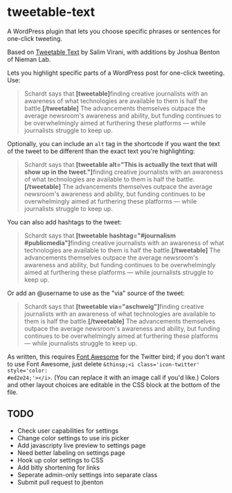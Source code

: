 tweetable-text
==============

A WordPress plugin that lets you choose specific phrases or sentences for one-click tweeting.

Based on <a href="http://wordpress.org/plugins/tweetable-text/">Tweetable Text</a> by Salim Virani, with additions by Joshua Benton of Nieman Lab.

Lets you highlight specific parts of a WordPress post for one-click tweeting. Use:

<blockquote>Schardt says that <strong>&#91;tweetable&#93;</strong>finding creative journalists with an awareness of what technologies are available to them is half the battle.<strong>&#91;/tweetable&#93;</strong> The advancements themselves outpace the average newsroom's awareness and ability, but funding continues to be overwhelmingly aimed at furthering these platforms — while journalists struggle to keep up.</blockquote>

Optionally, you can include an <code>alt</code> tag in the shortcode if you want the text of the tweet to be different than the exact text you're highlighting:

<blockquote>Schardt says that <strong>&#91;tweetable alt=&#34;This is actually the text that will show up in the tweet.&#34;&#93;</strong>finding creative journalists with an awareness of what technologies are available to them is half the battle.<strong>&#91;/tweetable&#93;</strong> The advancements themselves outpace the average newsroom's awareness and ability, but funding continues to be overwhelmingly aimed at furthering these platforms — while journalists struggle to keep up.</blockquote>

You can also add hashtags to the tweet:

<blockquote>Schardt says that <strong>&#91;tweetable hashtag=&#34;#journalism #publicmedia&#34;&#93;</strong>finding creative journalists with an awareness of what technologies are available to them is half the battle.<strong>&#91;/tweetable&#93;</strong> The advancements themselves outpace the average newsroom's awareness and ability, but funding continues to be overwhelmingly aimed at furthering these platforms — while journalists struggle to keep up.</blockquote>

Or add an @username to use as the "via" source of the tweet:

<blockquote>Schardt says that <strong>&#91;tweetable via=&#34;aschweig&#34;&#93;</strong>finding creative journalists with an awareness of what technologies are available to them is half the battle.<strong>&#91;/tweetable&#93;</strong> The advancements themselves outpace the average newsroom's awareness and ability, but funding continues to be overwhelmingly aimed at furthering these platforms — while journalists struggle to keep up.</blockquote>

As written, this requires <a href="http://fortawesome.github.io/Font-Awesome/">Font Awesome</a> for the Twitter bird; if you don't want to use Font Awesome, just delete <code>&amp;thinsp;&lt;i class='icon-twitter' style='color: #ed2e24;'&gt;&lt;/i&gt;</code>. (You can replace it with an image call if you'd like.) Colors and other layout choices are editable in the CSS block at the bottom of the file.

## TODO ##
* Check user capabilities for settings
* Change color settings to use iris picker
* Add javascripty live preview to settings page
* Need better labeling on settings page
* Hook up color settings to CSS
* Add bitly shortening for links
* Seperate admin-only settings into separate class
* Submit pull request to jbenton
